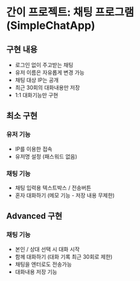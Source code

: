 # 간이 프로젝트: 채팅 프로그램 (SimpleChatApp)

## 구현 내용
- 로그인 없이 주고받는 채팅
- 유저 이름은 자유롭게 변경 가능
- 채팅 대상 IP는 공개
- 최근 30회의 대화내용만 저장
- 1:1 대화기능만 구현

## 최소 구현
### 유저 기능
- IP를 이용한 접속
- 유저명 설정 (패스워드 없음)

### 채팅 기능
- 채팅 입력용 텍스트박스 / 전송버튼
- 혼자 대화하기 (메모 기능 - 저장 내용 무제한)
	
	
## Advanced 구현
### 채팅 기능
- 본인 / 상대 선택 시 대화 시작
- 함께 대화하기 (대화 기록 최근 30회로 제한)
- 채팅을 엔터로도 전송가능
- 대화내용 저장 기능

